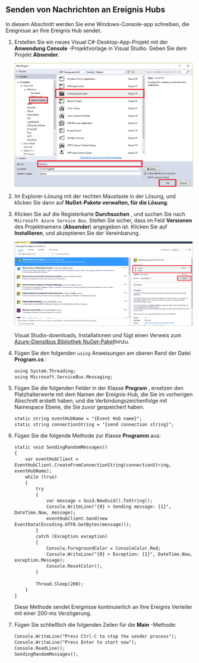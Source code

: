 ## <a name="send-messages-to-event-hubs"></a>Senden von Nachrichten an Ereignis Hubs

In diesem Abschnitt werden Sie eine Windows-Console-app schreiben, die Ereignisse an Ihre Ereignis Hub sendet.

1. Erstellen Sie ein neues Visual C#-Desktop-App-Projekt mit der **Anwendung Console** -Projektvorlage in Visual Studio. Geben Sie dem Projekt **Absender**.

    ![](./media/service-bus-event-hubs-getstarted-send-csharp/create-sender-csharp1.png)

2. Im Explorer-Lösung mit der rechten Maustaste in der Lösung, und klicken Sie dann auf **NuGet-Pakete verwalten, für die Lösung**. 

3. Klicken Sie auf die Registerkarte **Durchsuchen** , und suchen Sie nach `Microsoft Azure Service Bus`. Stellen Sie sicher, dass im Feld **Versionen** des Projektnamens (**Absender**) angegeben ist. Klicken Sie auf **Installieren**, und akzeptieren Sie der Vereinbarung. 

    ![](./media/service-bus-event-hubs-getstarted-send-csharp/create-sender-csharp2.png)

    Visual Studio-downloads, Installationen und fügt einen Verweis zum [Azure-Dienstbus Bibliothek NuGet-Paket](https://www.nuget.org/packages/WindowsAzure.ServiceBus)hinzu.

4. Fügen Sie den folgenden `using` Anweisungen am oberen Rand der Datei **Program.cs** :

    ```
    using System.Threading;
    using Microsoft.ServiceBus.Messaging;
    ```

5. Fügen Sie die folgenden Felder in der Klasse **Program** , ersetzen den Platzhalterwerte mit dem Namen der Ereignis-Hub, die Sie im vorherigen Abschnitt erstellt haben, und die Verbindungszeichenfolge mit Namespace Ebene, die Sie zuvor gespeichert haben.

    ```
    static string eventHubName = "{Event Hub name}";
    static string connectionString = "{send connection string}";
    ```

6. Fügen Sie die folgende Methode zur Klasse **Programm** aus:

    ```
    static void SendingRandomMessages()
    {
        var eventHubClient = EventHubClient.CreateFromConnectionString(connectionString, eventHubName);
        while (true)
        {
            try
            {
                var message = Guid.NewGuid().ToString();
                Console.WriteLine("{0} > Sending message: {1}", DateTime.Now, message);
                eventHubClient.Send(new EventData(Encoding.UTF8.GetBytes(message)));
            }
            catch (Exception exception)
            {
                Console.ForegroundColor = ConsoleColor.Red;
                Console.WriteLine("{0} > Exception: {1}", DateTime.Now, exception.Message);
                Console.ResetColor();
            }

            Thread.Sleep(200);
        }
    }
    ```

    Diese Methode sendet Ereignisse kontinuierlich an Ihre Ereignis Verteiler mit einer 200-ms Verzögerung.

7. Fügen Sie schließlich die folgenden Zeilen für die **Main** -Methode:

    ```
    Console.WriteLine("Press Ctrl-C to stop the sender process");
    Console.WriteLine("Press Enter to start now");
    Console.ReadLine();
    SendingRandomMessages();
    ```

